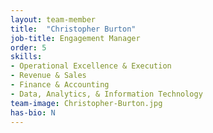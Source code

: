 ```yaml
---
layout: team-member
title:  "Christopher Burton"
job-title: Engagement Manager
order: 5
skills:
- Operational Excellence & Execution
- Revenue & Sales
- Finance & Accounting
- Data, Analytics, & Information Technology
team-image: Christopher-Burton.jpg
has-bio: N
---
```

